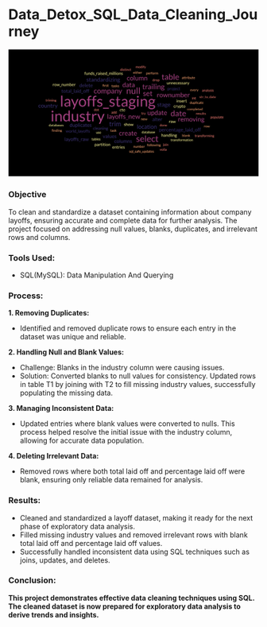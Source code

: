 # Data_Detox_SQL_Data_Cleaning_Journey
![Word_Cloud](https://github.com/GauravBharti09/Data_Detox_SQL_Data_Cleaning_Journey/blob/main/Word_Cloud.jpeg)
### Objective
To clean and standardize a dataset containing information about company layoffs, ensuring accurate and complete data for further analysis. The project focused on addressing null values, blanks, duplicates, and irrelevant rows and columns.

### Tools Used:
* SQL(MySQL): Data Manipulation And Querying

### Process:
**1. Removing Duplicates:**
   * Identified and removed duplicate rows to ensure each entry in the dataset was unique and reliable.

**2. Handling Null and Blank Values:**
* Challenge: Blanks in the industry column were causing issues.
* Solution: Converted blanks to null values for consistency. Updated rows in table T1 by joining with T2 to fill missing industry values, successfully populating the missing data.

**3.	Managing Inconsistent Data:**
* Updated entries where blank values were converted to nulls. This process helped resolve the initial issue with the industry column, allowing for accurate data population.

**4. Deleting Irrelevant Data:**
* Removed rows where both total laid off and percentage laid off were blank, ensuring only reliable data remained for analysis.


### Results:
* Cleaned and standardized a layoff dataset, making it ready for the next phase of exploratory data analysis.
* Filled missing industry values and removed irrelevant rows with blank total laid off and percentage laid off values.
* Successfully handled inconsistent data using SQL techniques such as joins, updates, and deletes.

### Conclusion:
**This project demonstrates effective data cleaning techniques using SQL. The cleaned dataset is now prepared for exploratory data analysis to derive trends and insights.**
